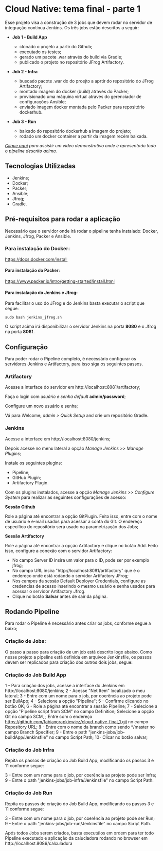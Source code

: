 # Cloud Native: tema final - parte 1

Esse projeto visa a construção de 3 jobs que devem rodar no servidor de integração contínua Jenkins. Os três jobs estão descritos a seguir:

 - **Job 1 - Build App**
   - clonado o projeto a partir do Github;
   - executado os testes;
   - gerado um pacote .war através do build via Gradle;
   - publicado o projeto no repositório JFrog Artifactory.

 - **Job 2 - Infra**
   - buscado pacote .war do do proejto a aprtir do repositório do JFrog Artifactory;
   - montado imagem do docker (build) através do Packer;
   - provisionado uma máquina virtual através do gerenciador de configurações Ansible;
   - enviado imagem docker montada pelo Packer para repositório dockerhub.

 - **Job 3 - Run** 
   - baixado do repositório dockerhub a imagem do projeto;
   - rodado um docker container a partir da imagem recém baixada.

_[Clique aqui](https://www.youtube.com/) para assistir um vídeo demonstrativo onde é apresentado todo o pipeline descrito acima._


## Tecnologias Utilizadas

 - Jenkins;
 - Docker;
 - Packer;
 - Ansible;
 - Jfrog;
 - Gradle.


## Pré-requisitos para rodar a aplicação

Necessário que o servidor onde irá rodar o pipeline tenha instalado: Docker, Jenkins, Jfrog, Packer e Ansible.

### Para instalação do Docker:

https://docs.docker.com/install

#### Para instalação do Packer:

https://www.packer.io/intro/getting-started/install.html

#### Para instalação do Jenkins e Jfrog:

Para facilitar o uso do JFrog e do Jenkins basta executar o script que segue:

```
sudo bash jenkins_jfrog.sh
```

O script acima irá disponibilizar o servidor Jenkins na porta **8080** e o Jfrog na porta **8081**.


## Configuração

Para poder rodar o Pipeline completo, é necessário configurar os servidores Jenkins e Artifactory, para isso siga os seguintes passos.

### Artifactory

Acesse a interface do servidor em http://localhost:8081/artifactory;

Faça o login com *usuário e senha default* **admin/password**;

Configure um novo usuário e senha;

Vá para Welcome, *admin > Quick Setup* and crie um repositório Gradle.


### Jenkins

Acesse a interface em http://localhost:8080/jenkins;

Depois acesse no menu lateral a opção *Manage Jenkins >> Manage Plugins*;

Instale os seguintes plugins:
 - Pipeline;
 - GitHub Plugin;
 - Artifactory Plugin.

Com os plugins instalados, acesse a opção *Manage Jenkins >> Configure System* para realizar as seguintes configurações de acesso: 

**Sessão Github**

Role a página até encontrar a opção GitPlugin. Feito isso, entre com o nome de usuário e e-mail usados para acessar a conta do Git. O
endereço específico do repositório será usado na parametrização dos Jobs; 

**Sessão Artifactory**

Role a página até encontrar a opção Artifactory e clique no botão Add. Feito isso, configure a conexão com o servidor Artifactory:

 - No campo Server ID insira um valor para o ID, pode ser por exemplo jfrog;
 - No campo URL insira "http://localhost:8081/artifactory" que é o endereço onde está rodando o servidor Artifactory JFrog;
 - Nos campos da sessão Default Deployer Credentials, configure as credencias de acesso inserindo o mesmo usuário e senha usados para acessar o servidor Artifactory Jfrog.
 - Clique no botão **Salvar** antes de sair da página.

## Rodando Pipeline

Para rodar o Pipeline é necessário antes criar os jobs, conforme segue a baixo;

### Criação de Jobs:

O passo a passo para criação de um job está descrito logo abaixo. Como nesse projeto a pipeline está definida em arquivos Jenkinsfile, os passos devem ser replicados para criação dos outros dois jobs, segue:
  
### Criação do Job Build App
 
1 - Para criação dos jobs, acesse a interface do Jenkins em http://localhost:8080/jenkins;
2 - Acesse "Net Item" localizado o meu lateral;
3 - Entre com um nome para o job, por coerência ao projeto pode ser BuilApp;
4 - Selecione a opção "Pipeline";
5 - Confirme clicando no botão OK;
6 - Role a página até encontrar a sessão Pipeline;
7 - Selecione a opção "Pipeline script from SCM" no campo Definition;
	Selecione a opção Git no campo SCM, ;
	Entre com o endereço https://github.com/fabianorapkiewicz/cloud-native-final_1.git no campo Repository URL; 
8 - Entre com o nome da branch como sendo */master no campo Branch Specifier;
9 - Entre o path "jenkins-jobs/job-buildApp/Jenkinsfile" no campo Script Path;
10- Clicar no botão salvar;

	
### Criação do Job Infra

Repita os passos de criação do Job Build App, modificando os passos 3 e 11 conforme segue: 

3 - Entre com um nome para o job, por coerência ao projeto pode ser Infra;
9 - Entre o path "jenkins-jobs/job-infra/Jenkinsfile" no campo Script Path.

### Criação do Job Run

Repita os passos de criação do Job Build App, modificando os passos 3 e 11 conforme segue: 

3 - Entre com um nome para o job, por coerência ao projeto pode ser Run;
9 - Entre o path "jenkins-jobs/job-run/Jenkinsfile" no campo Script Path.

Após todos Jobs serem criados, basta executálos em ordem para ter todo Pipeline executado e aplicação da calucladora rodando no browser em
http://localhost:8089/calculadora

